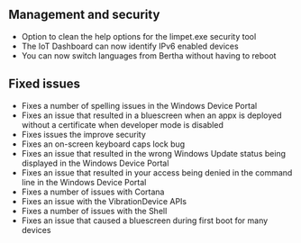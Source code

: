 ## Management and security
- Option to clean the help options for the limpet.exe security tool
- The IoT Dashboard can now identify IPv6 enabled devices
- You can now switch languages from Bertha without having to reboot

## Fixed issues
- Fixes a number of spelling issues in the Windows Device Portal
- Fixes an issue that resulted in a bluescreen when an appx is deployed without a certificate when developer mode is disabled
- Fixes issues the improve security
- Fixes an on-screen keyboard caps lock bug
- Fixes an issue that resulted in the wrong Windows Update status being displayed in the Windows Device Portal
- Fixes an issue that resulted in your access being denied in the command line in the Windows Device Portal
- Fixes a number of issues with Cortana
- Fixes an issue with the VibrationDevice APIs
- Fixes a number of issues with the Shell
- Fixes an issue that caused a bluescreen during first boot for many devices